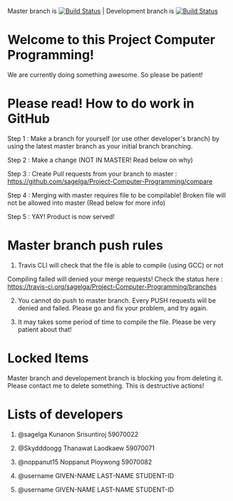 Master branch is
[![Build Status](https://travis-ci.com/sagelga/ComPro_Project.svg?token=hxfRmfpCpbnunWcyMpkC&branch=master)](https://travis-ci.com/sagelga/ComPro_Project) | Development branch is 
[![Build Status](https://travis-ci.com/sagelga/ComPro_Project.svg?token=hxfRmfpCpbnunWcyMpkC&branch=development)](https://travis-ci.com/sagelga/ComPro_Project)

# Welcome to this Project Computer Programming!
We are currently doing something awesome. So please be patient!
# Please read! How to do work in GitHub

Step 1 : Make a branch for yourself (or use other developer's branch) by using the latest master branch as your initial branch branching.

Step 2 : Make a change (NOT IN MASTER! Read below on why)

Step 3 : Create Pull requests from your branch to master : 
https://github.com/sagelga/Project-Computer-Programming/compare

Step 4 : Merging with master requires file to be compilable! Broken file will not be allowed into master (Read below for more info)

Step 5 : YAY! Product is now served!

# Master branch push rules
1) Travis CLI will check that the file is able to compile (using GCC) or not

Compiling failed will denied your merge requests! 
Check the status here : https://travis-ci.org/sagelga/Project-Computer-Programming/branches

2) You cannot do push to master branch. Every PUSH requests will be denied and failed. Please go and fix your problem, and try again.

3) It may takes some period of time to compile the file. Please be very patient about that!

# Locked Items
Master branch and developement branch is blocking you from deleting it. 
Please contact me to delete something. This is destructive actions!

# Lists of developers
1) @sagelga		Kunanon 	Srisuntiroj	59070022

2) @Skydddoogg	Thanawat 	Laodkaew 	59070071

3) @noppanut15	Noppanut 	Ploywong 	59070082

4) @username 	GIVEN-NAME 	LAST-NAME 	STUDENT-ID

5) @username 	GIVEN-NAME 	LAST-NAME 	STUDENT-ID
